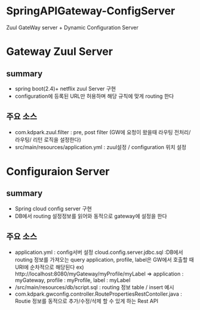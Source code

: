 # SpringAPIGateway-ConfigServer
Zuul GateWay server + Dynamic Configuration Server


# Gateway Zuul Server
## summary
- spring boot(2.4)+ netflix zuul Server 구현
- configuration에 등록된 URL만 허용하며 해당 규칙에 맞게 routing 한다
## 주요 소스
- com.kdpark.zuul.filter : pre, post filter (GW에 요청이 왔을때 라우팅 전처리/라우팅/ 리턴 로직을 설정한다)
- src/main/resources/application.yml : zuul설정 / configuration 위치 설정


# Configuraion Server
## summary
- Spring cloud config server 구현
- DB에서 routing 설정정보를 읽어와 동적으로 gateway에 설정을 한다
## 주요 소스
- application.yml : config서버 설정
  cloud.config.server.jdbc.sql :DB에서 routing 정보를 가져오는 query  application, profile, label은 GW에서 호출할 때 URI에 순차적으로 해당된다
  ex) http://localhost:8080/myGateway/myProfile/myLabel =>  application : myGateway, profile : myProfile, label : myLabel
- /src/main/resources/db/script.sql : routing 정보 table / insert 예시
- com.kdpark.gwconfig.controller.RoutePropertiesRestContoller.java : Routie 정보를 동적으로 추가/수정/삭제 할 수 있게 하는 Rest API
